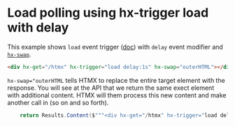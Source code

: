 # Load polling using hx-trigger load with delay

This example shows `load` event trigger ([doc](https://htmx.org/docs/#special-events)) with `delay` event modifier and [`hx-swap`](https://htmx.org/attributes/hx-swap/). 

```html
<div hx-get="/htmx" hx-trigger="load delay:1s" hx-swap="outerHTML"></div>
```

`hx-swap="outerHTML` tells HTMX to replace the entire target element with the response. You will see at the API that we return the same exect element with additional content. HTMX will them process this new content and make another call in (so on and so forth).

```csharp
    return Results.Content($"""<div hx-get="/htmx" hx-trigger="load delay:1s" hx-swap="outerHTML">{DateTime.UtcNow}</div>""");
```


